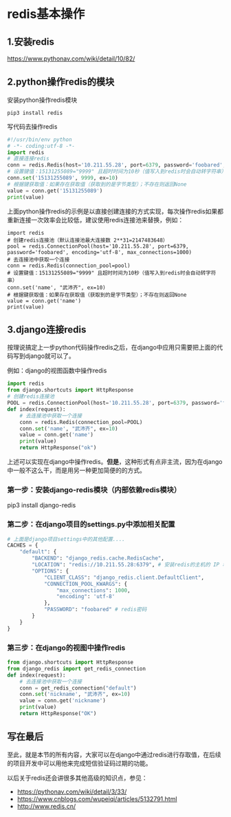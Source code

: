 # redis基本操作

## 1.安装redis

 https://www.pythonav.com/wiki/detail/10/82/ 

## 2.python操作redis的模块

 安装python操作redis模块 

```shell
pip3 install redis
```

 写代码去操作redis 

```python
#!/usr/bin/env python
# -*- coding:utf-8 -*-
import redis
# 直接连接redis
conn = redis.Redis(host='10.211.55.28', port=6379, password='foobared', encoding='utf-8')
# 设置键值：15131255089="9999" 且超时时间为10秒（值写入到redis时会自动转字符串）
conn.set('15131255089', 9999, ex=10)
# 根据键获取值：如果存在获取值（获取到的是字节类型）；不存在则返回None
value = conn.get('15131255089')
print(value)
```

 上面python操作redis的示例是以直接创建连接的方式实现，每次操作redis如果都重新连接一次效率会比较低，建议使用redis连接池来替换，例如： 

```
import redis
# 创建redis连接池（默认连接池最大连接数 2**31=2147483648）
pool = redis.ConnectionPool(host='10.211.55.28', port=6379, password='foobared', encoding='utf-8', max_connections=1000)
# 去连接池中获取一个连接
conn = redis.Redis(connection_pool=pool)
# 设置键值：15131255089="9999" 且超时时间为10秒（值写入到redis时会自动转字符串）
conn.set('name', "武沛齐", ex=10)
# 根据键获取值：如果存在获取值（获取到的是字节类型）；不存在则返回None
value = conn.get('name')
print(value)
```

## 3.django连接redis

按理说搞定上一步python代码操作redis之后，在django中应用只需要把上面的代码写到django就可以了。

例如：django的视图函数中操作redis

```python
import redis
from django.shortcuts import HttpResponse
# 创建redis连接池
POOL = redis.ConnectionPool(host='10.211.55.28', port=6379, password='foobared', encoding='utf-8', max_connections=1000)
def index(request):
    # 去连接池中获取一个连接
    conn = redis.Redis(connection_pool=POOL)
    conn.set('name', "武沛齐", ex=10)
    value = conn.get('name')
    print(value)
    return HttpResponse("ok")
```

 上述可以实现在django中操作redis。**但是**，这种形式有点非主流，因为在django中一般不这么干，而是用另一种更加简便的的方式。 

###  **第一步**：安装django-redis模块（内部依赖redis模块） 

 pip3 install django-redis 

###  **第二步**：在django项目的settings.py中添加相关配置 

```python
# 上面是django项目settings中的其他配置....
CACHES = {
    "default": {
        "BACKEND": "django_redis.cache.RedisCache",
        "LOCATION": "redis://10.211.55.28:6379", # 安装redis的主机的 IP 和 端口
        "OPTIONS": {
            "CLIENT_CLASS": "django_redis.client.DefaultClient",
            "CONNECTION_POOL_KWARGS": {
                "max_connections": 1000,
                "encoding": 'utf-8'
            },
            "PASSWORD": "foobared" # redis密码
        }
    }
}
```

###  **第三步**：在django的视图中操作redis 

```python
from django.shortcuts import HttpResponse
from django_redis import get_redis_connection
def index(request):
    # 去连接池中获取一个连接
    conn = get_redis_connection("default")
    conn.set('nickname', "武沛齐", ex=10)
    value = conn.get('nickname')
    print(value)
    return HttpResponse("OK")
```

## 写在最后

至此，就是本节的所有内容，大家可以在django中通过redis进行存取值，在后续的项目开发中可以用他来完成短信验证码过期的功能。

以后关于redis还会讲很多其他高级的知识点，参见：

- https://pythonav.com/wiki/detail/3/33/
- https://www.cnblogs.com/wupeiqi/articles/5132791.html
- http://www.redis.cn/

